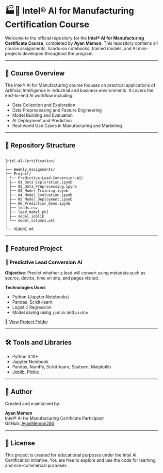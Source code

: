 # 🏭🤖 Intel® AI for Manufacturing Certification Course

Welcome to the official repository for the **Intel® AI for Manufacturing Certificate Course**, completed by **Ayan Memon**. This repository contains all course assignments, hands-on notebooks, trained models, and AI mini-projects developed throughout the program.

---

## 📘 Course Overview

The Intel® AI for Manufacturing course focuses on practical applications of Artificial Intelligence in industrial and business environments. It covers the end-to-end AI workflow including:

- Data Collection and Exploration  
- Data Preprocessing and Feature Engineering  
- Model Building and Evaluation  
- AI Deployment and Prediction  
- Real-world Use Cases in Manufacturing and Marketing  

---

## 📁 Repository Structure

```

Intel-AI-Certification/
│
├── Weekly_Assignments/
├── Project/
│ └── Predictive-Lead-Conversion-AI/
│ ├── 01_Data_Exploration.ipynb
│ ├── 02_Data_Preprocessing.ipynb
│ ├── 03_Model_Training.ipynb
│ ├── 04_Model_Evaluation.ipynb
│ ├── 05_Model_Deployment.ipynb
│ ├── 06_Prediction_Demo.ipynb
│ ├── leads.csv
│ ├── lead_model.pkl
│ ├── model.joblib
│ └── model_columns.pkl
│
└── README.md

```

---

## 📌 Featured Project

### 🔹 Predictive Lead Conversion AI

**Objective**: Predict whether a lead will convert using metadata such as source, device, time on site, and pages visited.

**Technologies Used**:
- Python (Jupyter Notebooks)
- Pandas, Scikit-learn
- Logistic Regression
- Model saving using `joblib` and `pickle`

📂 [View Project Folder](./Project/Predictive-Lead-Conversion-AI)

---

## 🛠 Tools and Libraries

- Python 3.10+
- Jupyter Notebook
- Pandas, NumPy, Scikit-learn, Seaborn, Matplotlib
- Joblib, Pickle

---

## 👤 Author

Created and maintained by:

**Ayan Memon**  
Intel® AI for Manufacturing Certificate Participant  
GitHub: [AyanMemon296](https://github.com/AyanMemon296)

---

## 📄 License

This project is created for educational purposes under the Intel AI Certification initiative. You are free to explore and use the code for learning and non-commercial purposes.
